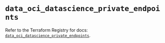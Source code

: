 # `data_oci_datascience_private_endpoints`

Refer to the Terraform Registry for docs: [`data_oci_datascience_private_endpoints`](https://registry.terraform.io/providers/oracle/oci/6.18.0/docs/data-sources/datascience_private_endpoints).
